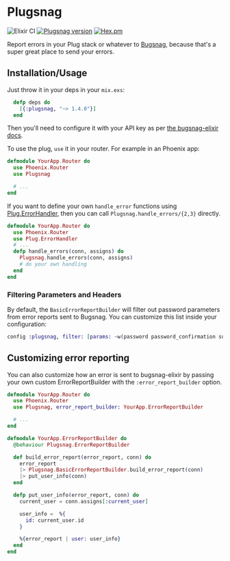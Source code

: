 # Plugsnag
![Elixir CI](https://github.com/bugsnag-elixir/plugsnag/workflows/Elixir%20CI/badge.svg)
[![Plugsnag version](https://img.shields.io/hexpm/v/plugsnag.svg)](https://hex.pm/packages/plugsnag)
[![Hex.pm](https://img.shields.io/hexpm/dt/plugsnag.svg)](https://hex.pm/packages/plugsnag)

Report errors in your Plug stack or whatever to [Bugsnag](https://bugsnag.com),
because that's a super great place to send your errors.

## Installation/Usage

Just throw it in your deps in your `mix.exs`:

```elixir
  defp deps do
    [{:plugsnag, "~> 1.4.0"}]
  end
```

Then you'll need to configure it with your API key as
per [the bugsnag-elixir docs](https://github.com/jarednorman/bugsnag-elixir).

To use the plug, `use` it in your router. For example in an Phoenix app:

```elixir
defmodule YourApp.Router do
  use Phoenix.Router
  use Plugsnag

  # ...
end
```

If you want to define your own `handle_error` functions using [Plug.ErrorHandler](https://hexdocs.pm/plug/Plug.ErrorHandler.html), then you can call `Plugsnag.handle_errors/{2,3}` directly.

```elixir
defmodule YourApp.Router do
  use Phoenix.Router
  use Plug.ErrorHandler
  # ...
  defp handle_errors(conn, assigns) do
    Plugsnag.handle_errors(conn, assigns)
    # do your own handling
  end
end
```

### Filtering Parameters and Headers

By default, the `BasicErrorReportBuilder` will filter out password parameters from error reports sent to Bugsnag. You can customize this list inside your configuration:

```elixir
config :plugsnag, filter: [params: ~w(password password_confirmation super_sekrit), headers: []]

```

## Customizing error reporting

You can also customize how an error is sent to bugsnag-elixir by passing your
own custom ErrorReportBuilder with the `:error_report_builder` option.

```elixir
defmodule YourApp.Router do
  use Phoenix.Router
  use Plugsnag, error_report_builder: YourApp.ErrorReportBuilder

  # ...
end
```

```elixir
defmodule YourApp.ErrorReportBuilder do
  @behaviour Plugsnag.ErrorReportBuilder

  def build_error_report(error_report, conn) do
    error_report
    |> Plugsnag.BasicErrorReportBuilder.build_error_report(conn)
    |> put_user_info(conn)
  end

  defp put_user_info(error_report, conn) do
    current_user = conn.assigns[:current_user]

    user_info =  %{
      id: current_user.id
    }

    %{error_report | user: user_info}
  end
end
```
